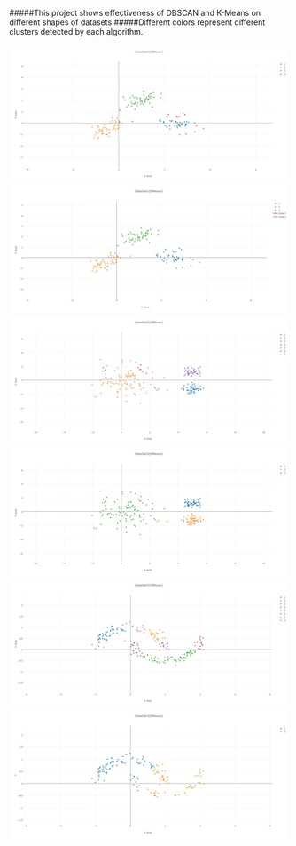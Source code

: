 #####This project shows effectiveness of DBSCAN and K-Means on different shapes of datasets
#####Different colors represent different clusters detected by each algorithm. 

![Screenshot](graphs/DataSet1(DBScan).png)
![Screenshot](graphs/DataSet1(KMeans).png)
![Screenshot](graphs/DataSet2(DBScan).png)
![Screenshot](graphs/DataSet2(KMeans).png)
![Screenshot](graphs/DataSet3(DBScan).png)
![Screenshot](graphs/DataSet3(KMeans).png)
